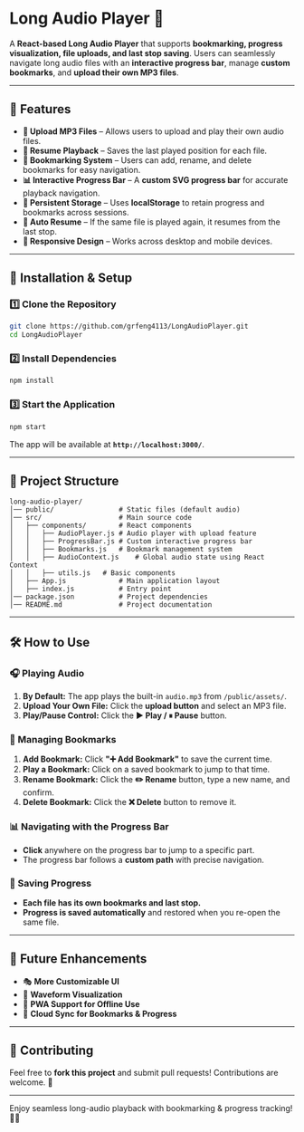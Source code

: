 # **Long Audio Player 🎵**

A **React-based Long Audio Player** that supports **bookmarking, progress visualization, file uploads, and last stop saving**. Users can seamlessly navigate long audio files with an **interactive progress bar**, manage **custom bookmarks**, and **upload their own MP3 files**.

---

## **📌 Features**
- **📂 Upload MP3 Files** – Allows users to upload and play their own audio files.
- **🎵 Resume Playback** – Saves the last played position for each file.
- **🔖 Bookmarking System** – Users can add, rename, and delete bookmarks for easy navigation.
- **📊 Interactive Progress Bar** – A **custom SVG progress bar** for accurate playback navigation.
- **💾 Persistent Storage** – Uses **localStorage** to retain progress and bookmarks across sessions.
- **🔁 Auto Resume** – If the same file is played again, it resumes from the last stop.
- **📱 Responsive Design** – Works across desktop and mobile devices.

---

## **🚀 Installation & Setup**
### **1️⃣ Clone the Repository**
```sh
git clone https://github.com/grfeng4113/LongAudioPlayer.git
cd LongAudioPlayer
```

### **2️⃣ Install Dependencies**
```sh
npm install
```

### **3️⃣ Start the Application**
```sh
npm start
```
The app will be available at **`http://localhost:3000/`**.

---

## **📁 Project Structure**
```
long-audio-player/
│── public/                # Static files (default audio)
│── src/                   # Main source code
│   ├── components/        # React components
│   │   ├── AudioPlayer.js # Audio player with upload feature
│   │   ├── ProgressBar.js # Custom interactive progress bar
│   │   ├── Bookmarks.js   # Bookmark management system
│   │   ├── AudioContext.js    # Global audio state using React Context
│   │   ├── utils.js   # Basic components
│   ├── App.js             # Main application layout
│   ├── index.js           # Entry point
│── package.json           # Project dependencies
│── README.md              # Project documentation
```

---

## **🛠 How to Use**
### **🎧 Playing Audio**
1. **By Default:** The app plays the built-in `audio.mp3` from `/public/assets/`.
2. **Upload Your Own File:** Click the **upload button** and select an MP3 file.
3. **Play/Pause Control:** Click the **▶️ Play / ⏸ Pause** button.

### **🔖 Managing Bookmarks**
1. **Add Bookmark:** Click **"➕ Add Bookmark"** to save the current time.
2. **Play a Bookmark:** Click on a saved bookmark to jump to that time.
3. **Rename Bookmark:** Click the **✏️ Rename** button, type a new name, and confirm.
4. **Delete Bookmark:** Click the **❌ Delete** button to remove it.

### **📊 Navigating with the Progress Bar**
- **Click** anywhere on the progress bar to jump to a specific part.
- The progress bar follows a **custom path** with precise navigation.

### **💾 Saving Progress**
- **Each file has its own bookmarks and last stop.**
- **Progress is saved automatically** and restored when you re-open the same file.

---

## **📌 Future Enhancements**
- 🎭 **More Customizable UI**
- 🎼 **Waveform Visualization**
- 📱 **PWA Support for Offline Use**
- 🚀 **Cloud Sync for Bookmarks & Progress**

---

## **🤝 Contributing**
Feel free to **fork this project** and submit pull requests! Contributions are welcome. 🎉

---

Enjoy seamless long-audio playback with bookmarking & progress tracking! 🚀🎶
